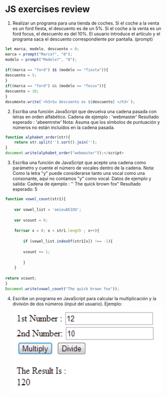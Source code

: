 # JS exercises review
1. Realizar un programa para una tienda de coches. Si el coche a la venta es un ford fiesta, el descuento es de un 5%. Si el coche a la venta es un ford focus, el descuento es del 10%. 
	El usuario introduce el artículo y el programa saca el descuento correspondiente por pantalla. (prompt)

```javascript
let marca, modelo, descuento = 0;
marca = prompt("Marca?", "0");
modelo = prompt("Modelo?", "0");

if((marca == "ford") $$ (modelo == "fiesta")){
descuento = 5;
}
if((marca == "ford") && (modelo == "focus")){
descuento = 10;
}
documento.write(`<h3>Su descuento es ${descuento} </h3>`);
```

2. Escriba una función JavaScript que devuelva una cadena pasada con letras en orden alfabético. Cadena de ejemplo : 'webmaster' 
	Resultado esperado : 'abeemrstw' 
	Nota: Asuma que los símbolos de puntuación y números no están incluidos en la cadena pasada.
```javascript
function alphabet_order(str){  
	return str.split('').sort().join('');
} 
document.write(alphabet_order("webmaster"));</script>
```

3. Escriba una función de JavaScript que acepte una cadena como parámetro y cuente el número de vocales dentro de la cadena. 
	Nota: Como la letra "y" puede considerarse tanto una vocal como una consonante, aquí no contamos "y" como vocal. 
	Datos de ejemplo y salida: Cadena de ejemplo : '' The quick brown fox"
	Resultado esperado: 5
```javascript
function vowel_count(str1){

	var vowel_list = 'aeiouAEIOU';
	
	var vcount = 0;

	for(var x = 0; x < str1.length ; x++){
	
		if (vowel_list.indexOf(str1[x]) !== -1){
	
		vcount += 1;
	
		}
	}

return vcount;
}
Document.write(vowel_count("The quick brown fox"));
```

4. Escribe un programa en JavaScript para calcular la multiplicación y la división de dos números (input del usuario). Ejemplo:
![imgExercise](img/imgexercise.png)

